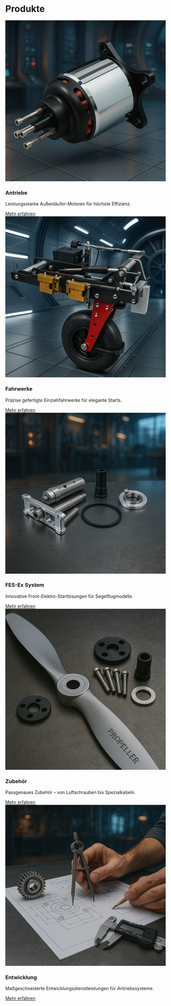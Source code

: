 <h1 class="page-title">Produkte</h1>
<section class="product-grid">
  <div class="product-card">
    <img src="../images/antriebe.png" alt="Antriebe">
    <h3>Antriebe</h3>
    <p>Leistungsstarke Außenläufer-Motoren für höchste Effizienz.</p>
    <a href="antriebe.html" class="btn">Mehr erfahren</a>
  </div>
  <div class="product-card">
    <img src="../images/fahrwerke.png" alt="Fahrwerke">
    <h3>Fahrwerke</h3>
    <p>Präzise gefertigte Einziehfahrwerke für elegante Starts.</p>
    <a href="fahrwerke.html" class="btn">Mehr erfahren</a>
  </div>
  <div class="product-card">
    <img src="../images/fes-ex-system.png" alt="FES-Ex System">
    <h3>FES-Ex System</h3>
    <p>Innovative Front-Elektro-Startlösungen für Segelflugmodelle.</p>
    <a href="fes-ex-system.html" class="btn">Mehr erfahren</a>
  </div>
  <div class="product-card">
    <img src="../images/zubehoer.png" alt="Zubehör">
    <h3>Zubehör</h3>
    <p>Passgenaues Zubehör – von Luftschrauben bis Spezialkabeln.</p>
    <a href="zubehoer.html" class="btn">Mehr erfahren</a>
  </div>
  <div class="product-card">
    <img src="../images/entwicklung.png" alt="Entwicklung">
    <h3>Entwicklung</h3>
    <p>Maßgeschneiderte Entwicklungsdienstleistungen für Antriebssysteme.</p>
    <a href="entwicklung.html" class="btn">Mehr erfahren</a>
  </div>
</section>
